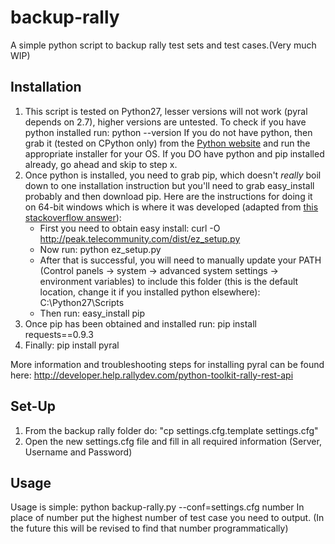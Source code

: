 backup-rally
============

A simple python script to backup rally test sets and test cases.(Very much WIP)

Installation
------------
1. This script is tested on Python27, lesser versions will not work (pyral depends on 2.7), higher versions are untested. To check if you have python installed run:
    python --version
If you do not have python, then grab it (tested on CPython only) from the [Python website](http://www.python.org/download/releases/2.7.3/) and run the appropriate installer for your OS.
If you DO have python and pip installed already, go ahead and skip to step x.
2. Once python is installed, you need to grab pip, which doesn't *really* boil down to one installation instruction but you'll need to grab easy_install probably and then download pip. Here are the instructions for doing it on 64-bit windows which is where it was developed (adapted from [this stackoverflow answer](http://stackoverflow.com/a/9038397/1167456)):
	* First you need to obtain easy install:
	    curl -O http://peak.telecommunity.com/dist/ez_setup.py
	* Now run:
	    python ez_setup.py
	* After that is successful, you will need to manually update your PATH (Control panels -> system -> advanced system settings -> environment variables) to include this folder (this is the default location, change it if you installed python elsewhere):
	    C:\Python27\Scripts
	* Then run:
	    easy_install pip
3. Once pip has been obtained and installed run:
    pip install requests==0.9.3
4. Finally:
    pip install pyral

More information and troubleshooting steps for installing pyral can be found here: 
<http://developer.help.rallydev.com/python-toolkit-rally-rest-api> 


Set-Up
------
1. From the backup rally folder do: "cp settings.cfg.template settings.cfg"
2. Open the new settings.cfg file and fill in all required information (Server, Username and Password)

Usage
-----

Usage is simple:
	python backup-rally.py --conf=settings.cfg number
In place of number put the highest number of test case you need to output. (In the future this will be revised to find that number programmatically)
